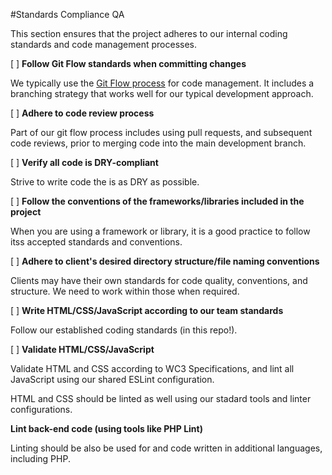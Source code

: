 #Standards Compliance QA

This section ensures that the project adheres to our internal coding standards and code management processes.

[ ] **Follow Git Flow standards when committing changes**

We typically use the [Git Flow process](https://thinkbrownstone.atlassian.net/wiki/display/DEV/Git+Flow) for code management. It includes a branching strategy that works well for our typical development approach.

[ ] **Adhere to code review process**

Part of our git flow process includes using pull requests, and subsequent code reviews, prior to merging code into the main development branch.

[ ] **Verify all code is DRY-compliant**

Strive to write code the is as DRY as possible.

[ ] **Follow the conventions of the frameworks/libraries included in the project**

When you are using a framework or library, it is a good practice to follow itss accepted standards and conventions. 

[ ] **Adhere to client's desired directory structure/file naming conventions**

Clients may have their own standards for code quality, conventions, and structure. We need to work within those when required.

[ ] **Write HTML/CSS/JavaScript according to our team standards**

Follow our established coding standards (in this repo!). 

[ ] **Validate HTML/CSS/JavaScript**

Validate HTML and CSS according to WC3 Specifications, and lint all JavaScript using our shared ESLint configuration.

HTML and CSS should be linted as well using our stadard tools and linter configurations.

**Lint back-end code (using tools like PHP Lint)**

Linting should be also be used for and code written in additional languages, including PHP.